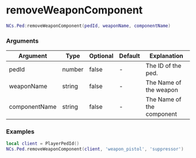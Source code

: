 # removeWeaponComponent

```lua
NCs.Ped:removeWeaponComponent(pedId, weaponName, componentName)
```

### Arguments
| Argument      | Type   | Optional   | Default | Explanation               |
|---------------|--------|------------|---------|---------------------------|
| pedId         | number | false      | -       | The ID of the ped.        |
| weaponName    | string | false      | -       | The Name of the weapon    |
| componentName | string | false      | -       | The Name of the component |

### Examples
```lua
local client = PlayerPedId()
NCs.Ped.removeWeaponComponent(client, 'weapon_pistol', 'suppressor')
```